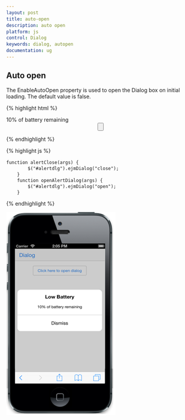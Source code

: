```yaml
---
layout: post
title: auto-open
description: auto open
platform: js
control: Dialog
keywords: dialog, autopen
documentation: ug
---
```


## Auto open

The EnableAutoOpen property is used to open the Dialog box on initial loading. The default value is false.

{% highlight html %}

<div id="alertdlg" data-role="ejmdialog" data-ej-title="Low Battery" data-ej-mode="alert"
        data-ej-leftbuttoncaption="Dismiss" data-ej-enablemodal="true" data-ej-enableautoopen="true"
        data-ej-buttontap="alertClose">
        <div>
            10% of battery remaining
        </div>
    </div>
    <div style="text-align: center">
        <input data-role="ejmbutton" data-ej-text="Click here to open dialog" type="button" data-ej-touchend="openAlertDialog" id="btn1" />
    </div>


{% endhighlight %}



{% highlight js %}

    function alertClose(args) {
            $("#alertdlg").ejmDialog("close");
        }
        function openAlertDialog(args) {
            $("#alertdlg").ejmDialog("open");
        }


{% endhighlight %}

![](Auto-Open_images\auto-open_img1.png)

